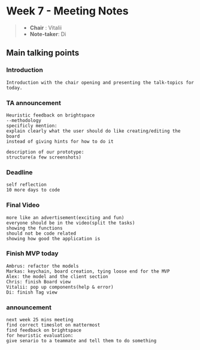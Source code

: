# Week 7 - Meeting Notes

> - **Chair** : Vitalii
> - **Note-taker**: Di

## Main talking points

### Introduction

    Introduction with the chair opening and presenting the talk-topics for today. 

### TA announcement

    Heuristic feedback on brightspace
    --methodology
    specificly mention: 
    explain clearly what the user should do like creating/editing the board
    instead of giving hints for how to do it

    description of our prototype:
    structure(a few screenshots)

### Deadline
    self reflection
    10 more days to code

### Final Video
    more like an advertisement(exciting and fun)
    everyone should be in the video(split the tasks)
    showing the functions
    should not be code related
    showing how good the application is
### Finish MVP today
    Ambrus: refactor the models
    Markas: keychain, board creation, tying loose end for the MVP
    Alex: the model and the client section
    Chris: finish Board view
    Vitalii: pop up components(help & error)
    Di: finish Tag view
### announcement
    next week 25 mins meeting
    find correct timeslot on mattermost
    find feedback on brightspace
    for heuristic evaluation:
    give senario to a teammate and tell them to do something
